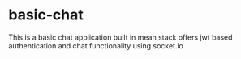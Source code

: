 # basic-chat
This is a basic chat application built in mean stack offers jwt based authentication and chat functionality using socket.io
